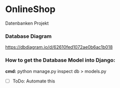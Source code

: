 # OnlineShop
Datenbanken Projekt

### Database Diagram
https://dbdiagram.io/d/62610fed1072ae0b6ac1b018

### How to get the Database Model into Django:
**cmd:** python manage.py inspect db > models.py
 
- [ ] ToDo: Automate this
